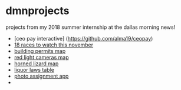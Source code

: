 # dmnprojects
projects from my 2018 summer internship at the dallas morning news!

- [ceo pay interactive] (https://github.com/alma19/ceopay)
- [18 races to watch this november](https://github.com/alma19/dmnprojects/tree/master/interactive_nov18_races-master)
- [building permits map](https://github.com/alma19/dmnprojects/tree/master/embed_building-permits-map) 
- [red light cameras map](https://github.com/alma19/dmnprojects/blob/master/embed_red_light_cameras/)
- [horned lizard map](https://github.com/alma19/dmnprojects/tree/master/interactive_horned_lizard-master)
- [liquor laws table](https://github.com/alma19/dmnprojects/tree/master/embed_liquor_laws)
- [photo assignment app](https://github.com/alma19/stafflist)
- 
